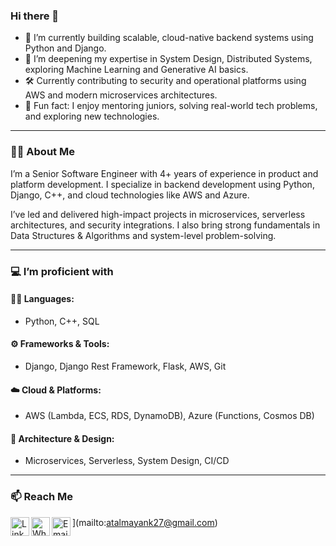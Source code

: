 ### Hi there 👋

- 🔭 I’m currently building scalable, cloud-native backend systems using Python and Django.
- 🌱 I’m deepening my expertise in System Design, Distributed Systems, exploring Machine Learning and Generative AI basics.
- 🛠️ Currently contributing to security and operational platforms using AWS and modern microservices architectures.
- 🧠 Fun fact: I enjoy mentoring juniors, solving real-world tech problems, and exploring new technologies.

---

### 👨‍💻 About Me

I’m a Senior Software Engineer with 4+ years of experience in product and platform development. I specialize in backend development using Python, Django, C++, and cloud technologies like AWS and Azure.

I’ve led and delivered high-impact projects in microservices, serverless architectures, and security integrations. I also bring strong fundamentals in Data Structures & Algorithms and system-level problem-solving.

---

### 💻 I’m proficient with

#### 🧑‍💻 Languages:
- Python, C++, SQL

#### ⚙️ Frameworks & Tools:
- Django, Django Rest Framework, Flask, AWS, Git

#### ☁️ Cloud & Platforms:
- AWS (Lambda, ECS, RDS, DynamoDB), Azure (Functions, Cosmos DB)

#### 🧱 Architecture & Design:
- Microservices, Serverless, System Design, CI/CD

---

### 📫 Reach Me

[<img align="left" alt="LinkedIn" width="30px" src="https://cdn.jsdelivr.net/npm/simple-icons@v3/icons/linkedin.svg" />](https://www.linkedin.com/in/amb2222/)
[<img align="left" alt="WhatsApp" width="30px" src="https://png4u.com/wp-content/uploads/2020/02/Whatsapp-Logo-Icon-PNG-Android-Ios-13-1024x1024.png" />](https://wa.me/9532651810)
<img align="left" alt="Email" width="30px" src="https://cdn-icons-png.flaticon.com/512/561/561127.png" />](mailto:atalmayank27@gmail.com)

